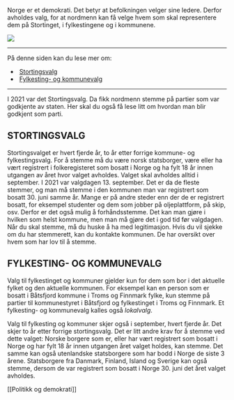 Norge er et demokrati. Det betyr at befolkningen velger sine ledere. Derfor avholdes valg, for at nordmenn kan få velge hvem som skal representere dem på Stortinget, i fylkestingene og i kommunene.

![](https://cdn.kursoria.no/pensum/elements/pensum-for-samfunnskunnskapsproven-_fvdcsx.jpg)

---

På denne siden kan du lese mer om:

-    [Stortingsvalg](https://app.norskkunnskap.no/pensum/rtehtr/cq44j7/fvdcsx#stortingsvalg)
-    [Fylkesting- og kommunevalg](https://app.norskkunnskap.no/pensum/rtehtr/cq44j7/fvdcsx#fylkesting-og-kommunevalg)

---

I 2021 var det Stortingsvalg. Da fikk nordmenn stemme på partier som var godkjente av staten. Her skal du også få lese litt om hvordan man blir godkjent som parti. 

## STORTINGSVALG

Stortingsvalget er hvert fjerde år, to år etter forrige kommune- og fylkestingsvalg. For å stemme må du være norsk statsborger, være eller ha vært registrert i folkeregisteret som bosatt i Norge og ha fylt 18 år innen utgangen av året hvor valget avholdes. Valget skal avholdes alltid i september. I 2021 var valgdagen 13. september. Det er da de fleste stemmer, og man må stemme i den kommunen man var registrert som bosatt 30. juni samme år. Mange er på andre steder enn der de er registrert bosatt, for eksempel studenter og dem som jobber på oljeplattform, på skip, osv. Derfor er det også mulig å forhåndsstemme. Det kan man gjøre i hvilken som helst kommune, men man må gjøre det i god tid før valgdagen. Når du skal stemme, må du huske å ha med legitimasjon. Hvis du vil sjekke om du har stemmerett, kan du kontakte kommunen. De har oversikt over hvem som har lov til å stemme.

## FYLKESTING- OG KOMMUNEVALG

Valg til fylkestinget og kommuner gjelder kun for dem som bor i det aktuelle fylket og den aktuelle kommunen. For eksempel kan en person som er bosatt i Båtsfjord kommune i Troms og Finnmark fylke, kun stemme på partier til kommunestyret i Båtsfjord og fylkestinget i Troms og Finnmark. Et fylkesting- og kommunevalg kalles også _lokalvalg_.

Valg til fylkesting og kommuner skjer også i september, hvert fjerde år. Det skjer to år etter forrige stortingsvalg. Det er litt andre krav for å stemme ved dette valget: Norske borgere som er, eller har vært registrert som bosatt i Norge og har fylt 18 år innen utgangen året valget holdes, kan stemme. Det samme kan også utenlandske statsborgere som har bodd i Norge de siste 3 årene. Statsborgere fra Danmark, Finland, Island og Sverige kan også stemme, dersom de var registrert som bosatt i Norge 30. juni det året valget avholdes.


[[Politikk og demokrati]]